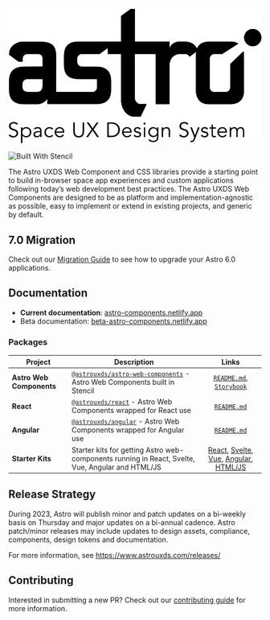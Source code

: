 ![Astro Logo](./logo.svg)

![Built With Stencil](https://img.shields.io/badge/-Built%20With%20Stencil-16161d.svg?logo=data%3Aimage%2Fsvg%2Bxml%3Bbase64%2CPD94bWwgdmVyc2lvbj0iMS4wIiBlbmNvZGluZz0idXRmLTgiPz4KPCEtLSBHZW5lcmF0b3I6IEFkb2JlIElsbHVzdHJhdG9yIDE5LjIuMSwgU1ZHIEV4cG9ydCBQbHVnLUluIC4gU1ZHIFZlcnNpb246IDYuMDAgQnVpbGQgMCkgIC0tPgo8c3ZnIHZlcnNpb249IjEuMSIgaWQ9IkxheWVyXzEiIHhtbG5zPSJodHRwOi8vd3d3LnczLm9yZy8yMDAwL3N2ZyIgeG1sbnM6eGxpbms9Imh0dHA6Ly93d3cudzMub3JnLzE5OTkveGxpbmsiIHg9IjBweCIgeT0iMHB4IgoJIHZpZXdCb3g9IjAgMCA1MTIgNTEyIiBzdHlsZT0iZW5hYmxlLWJhY2tncm91bmQ6bmV3IDAgMCA1MTIgNTEyOyIgeG1sOnNwYWNlPSJwcmVzZXJ2ZSI%2BCjxzdHlsZSB0eXBlPSJ0ZXh0L2NzcyI%2BCgkuc3Qwe2ZpbGw6I0ZGRkZGRjt9Cjwvc3R5bGU%2BCjxwYXRoIGNsYXNzPSJzdDAiIGQ9Ik00MjQuNywzNzMuOWMwLDM3LjYtNTUuMSw2OC42LTkyLjcsNjguNkgxODAuNGMtMzcuOSwwLTkyLjctMzAuNy05Mi43LTY4LjZ2LTMuNmgzMzYuOVYzNzMuOXoiLz4KPHBhdGggY2xhc3M9InN0MCIgZD0iTTQyNC43LDI5Mi4xSDE4MC40Yy0zNy42LDAtOTIuNy0zMS05Mi43LTY4LjZ2LTMuNkgzMzJjMzcuNiwwLDkyLjcsMzEsOTIuNyw2OC42VjI5Mi4xeiIvPgo8cGF0aCBjbGFzcz0ic3QwIiBkPSJNNDI0LjcsMTQxLjdIODcuN3YtMy42YzAtMzcuNiw1NC44LTY4LjYsOTIuNy02OC42SDMzMmMzNy45LDAsOTIuNywzMC43LDkyLjcsNjguNlYxNDEuN3oiLz4KPC9zdmc%2BCg%3D%3D&colorA=16161d&style=flat-square)

The Astro UXDS Web Component and CSS libraries provide a starting point to build in-browser space app experiences and custom applications following today’s web development best practices. The Astro UXDS Web Components are designed to be as platform and implementation-agnostic as possible, easy to implement or extend in existing projects, and generic by default.

## 7.0 Migration

Check out our [Migration Guide](https://www.astrouxds.com/migration/) to see how to upgrade your Astro 6.0 applications.

## Documentation

- **Current documentation**: [astro-components.netlify.app](https://astro-components.netlify.app/)
- Beta documentation: [beta-astro-components.netlify.app](https://beta-astro-components.netlify.app/)

### Packages

| Project                  | Description                                                                                                                                |                                                                                                                                   Links                                                                                                                                   |
|--------------------------|--------------------------------------------------------------------------------------------------------------------------------------------|:-------------------------------------------------------------------------------------------------------------------------------------------------------------------------------------------------------------------------------------------------------------------------:|
| **Astro Web Components** | [`@astrouxds/astro-web-components`](https://www.npmjs.com/package/@astrouxds/astro-web-components) - Astro Web Components built in Stencil |                                                                                    [`README.md`](packages/web-components/README.md), [`Storybook`](https://astro-stencil.netlify.app/)                                                                                    |
| **React**                | [`@astrouxds/react`](https://www.npmjs.com/package/@astrouxds/react) - Astro Web Components wrapped for React use                          |                                                                                                                  [`README.md`](packages/react/README.md)                                                                                                                  |
| **Angular**              | [`@astrouxds/angular`](https://www.npmjs.com/package/@astrouxds/angular) - Astro Web Components wrapped for Angular use                    |                                                                                                                 [`README.md`](packages/angular/README.md)                                                                                                                 |
| **Starter Kits**         | Starter kits for getting Astro web-components running in React, Svelte, Vue, Angular and HTML/JS                                           | [React](packages/starter-kits/react-starter/README.md), [Svelte](packages/starter-kits/svelte-starter/README.md), [Vue](packages/starter-kits/vue3-starter), [Angular](packages/starter-kits/angular-starter/README.md), [HTML/JS](packages/starter-kits/html-js-starter) |

## Release Strategy

During 2023, Astro will publish minor and patch updates on a bi-weekly basis on Thursday and major updates on a bi-annual cadence. Astro patch/minor releases may include updates to design assets, compliance, components, design tokens and documentation.

For more information, see https://www.astrouxds.com/releases/

## Contributing

Interested in submitting a new PR? Check out our [contributing guide](./CONTRIBUTING.md) for more information.
